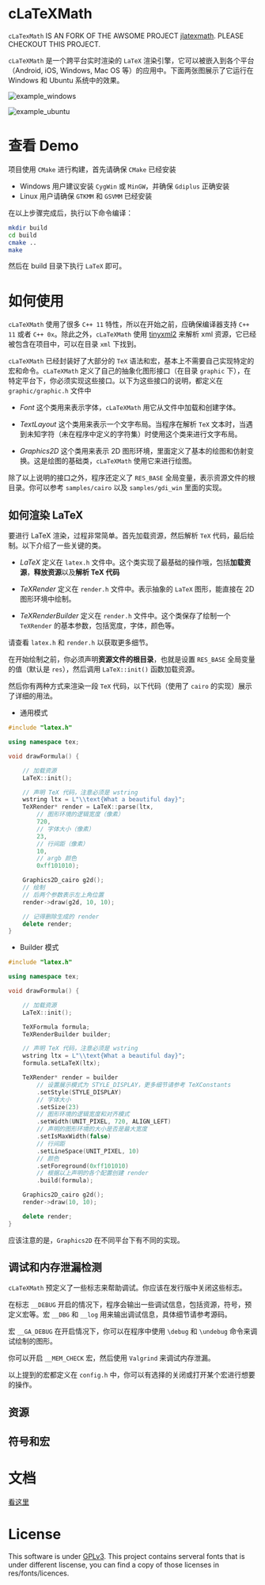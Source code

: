 # cLaTeXMath

`cLaTexMath` IS AN FORK OF THE AWSOME PROJECT [jlatexmath](https://github.com/opencollab/jlatexmath). PLEASE CHECKOUT THIS PROJECT.

`cLaTeXMath` 是一个跨平台实时渲染的 `LaTeX` 渲染引擎，它可以被嵌入到各个平台（Android, iOS, Windows, Mac OS 等）的应用中。下面两张图展示了它运行在 Windows 和 Ubuntu 系统中的效果。

![example_windows](readme/example_windows.PNG)

![example_ubuntu](readme/example_ubuntu.png)

# 查看 Demo

项目使用 `CMake` 进行构建，首先请确保 `CMake` 已经安装

- Windows 用户建议安装 `CygWin` 或 `MinGW`，并确保 `Gdiplus` 正确安装
- Linux 用户请确保 `GTKMM` 和 `GSVMM` 已经安装

在以上步骤完成后，执行以下命令编译：

``` sh
mkdir build
cd build
cmake ..
make
```

然后在 build 目录下执行 `LaTeX` 即可。

# 如何使用

`cLaTeXMath` 使用了很多 `C++ 11` 特性，所以在开始之前，应确保编译器支持 `C++ 11` 或者 `C++ 0x`。除此之外，`cLaTeXMath` 使用 [tinyxml2](https://github.com/leethomason/tinyxml2) 来解析 xml 资源，它已经被包含在项目中，可以在目录 `xml` 下找到。

`cLaTeXMath` 已经封装好了大部分的 `TeX` 语法和宏，基本上不需要自己实现特定的宏和命令。`cLaTeXMath` 定义了自己的抽象化图形接口（在目录 `graphic` 下），在特定平台下，你必须实现这些接口。以下为这些接口的说明，都定义在 `graphic/graphic.h` 文件中

- *Font*
    这个类用来表示字体，`cLaTeXMath` 用它从文件中加载和创建字体。

- *TextLayout*
    这个类用来表示一个文字布局。当程序在解析 `TeX` 文本时，当遇到未知字符（未在程序中定义的字符集）时使用这个类来进行文字布局。

- *Graphics2D*
    这个类用来表示 2D 图形环境，里面定义了基本的绘图和仿射变换。这是绘图的基础类，`cLaTeXMath` 使用它来进行绘图。

除了以上说明的接口之外，程序还定义了 `RES_BASE` 全局变量，表示资源文件的根目录。你可以参考 `samples/cairo` 以及 `samples/gdi_win` 里面的实现。

## 如何渲染 LaTeX

要进行 LaTeX 渲染，过程非常简单。首先加载资源，然后解析 `TeX` 代码，最后绘制。以下介绍了一些关键的类。

- *LaTeX*
    定义在 `latex.h` 文件中。这个类实现了最基础的操作哦，包括**加载资源**，**释放资源**以及**解析 TeX 代码**

- *TeXRender*
    定义在 `render.h` 文件中。表示抽象的 `LaTeX` 图形，能直接在 2D 图形环境中绘制。

- *TeXRenderBuilder*
    定义在 `render.h` 文件中。这个类保存了绘制一个 `TeXRender` 的基本参数，包括宽度，字体，颜色等。

请查看 `latex.h` 和 `render.h` 以获取更多细节。

在开始绘制之前，你必须声明**资源文件的根目录**，也就是设置 `RES_BASE` 全局变量的值（默认是 `res`），然后调用 `LaTeX::init()` 函数加载资源。

然后你有两种方式来渲染一段 `TeX` 代码，以下代码（使用了 `cairo` 的实现）展示了详细的用法。

- 通用模式

``` c++
#include "latex.h"

using namespace tex;

void drawFormula() {

    // 加载资源
    LaTeX::init();

    // 声明 TeX 代码，注意必须是 wstring
    wstring ltx = L"\\text{What a beautiful day}";
    TeXRender* render = LaTeX::parse(ltx,
        // 图形环境的逻辑宽度（像素）
        720,
        // 字体大小（像素）
        23,
        // 行间距（像素）
        10,
        // argb 颜色
        0xff101010);

    Graphics2D_cairo g2d();
    // 绘制
    // 后两个参数表示左上角位置
    render->draw(g2d, 10, 10);

    // 记得删除生成的 render
    delete render;
}
```

- Builder 模式

``` c++
#include "latex.h"

using namespace tex;

void drawFormula() {

    // 加载资源
    LaTeX::init();

    TeXFormula formula;
    TeXRenderBuilder builder;

    // 声明 TeX 代码，注意必须是 wstring
    wstring ltx = L"\\text{What a beautiful day}";
    formula.setLaTeX(ltx);

    TeXRender* render = builder
        // 设置展示模式为 STYLE_DISPLAY，更多细节请参考 TeXConstants
        .setStyle(STYLE_DISPLAY)
        // 字体大小
        .setSize(23)
        // 图形环境的逻辑宽度和对齐模式
        .setWidth(UNIT_PIXEL, 720, ALIGN_LEFT)
        // 声明的图形环境的大小是否是最大宽度
        .setIsMaxWidth(false)
        // 行间距
        .setLineSpace(UNIT_PIXEL, 10)
        // 颜色
        .setForeground(0xff101010)
        // 根据以上声明的各个配置创建 render
        .build(formula);

    Graphics2D_cairo g2d();
    render->draw(10, 10);

    delete render;
}
```

应该注意的是，`Graphics2D` 在不同平台下有不同的实现。

## 调试和内存泄漏检测

`cLaTeXMath` 预定义了一些标志来帮助调试。你应该在发行版中关闭这些标志。

在标志 `__DEBUG` 开启的情况下，程序会输出一些调试信息，包括资源，符号，预定义宏等。宏 `__DBG` 和 `__log` 用来输出调试信息，具体细节请参考源码。

宏 `__GA_DEBUG` 在开启情况下，你可以在程序中使用 `\debug` 和 `\undebug` 命令来调试绘制的图形。

你可以开启 `__MEM_CHECK` 宏，然后使用 `Valgrind` 来调试内存泄漏。

以上提到的宏都定义在 `config.h` 中，你可以有选择的关闭或打开某个宏进行想要的操作。

## 资源

## 符号和宏

# 文档

[看这里](https://nanomichael.github.io/cLaTeXMath/)

# License

This software is under [GPLv3](https://www.gnu.org/licenses/gpl-3.0.html). This project contains serveral fonts that is under different liscense, you can find a copy of those licenses in res/fonts/licences.